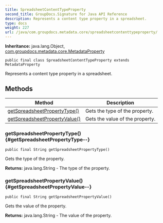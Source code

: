 ```yaml
---
title: SpreadsheetContentTypeProperty
second_title: GroupDocs.Signature for Java API Reference
description: Represents a content type property in a spreadsheet.
type: docs
weight: 227
url: /java/com.groupdocs.metadata.core/spreadsheetcontenttypeproperty/
---
```

**Inheritance:**
java.lang.Object, [com.groupdocs.metadata.core.MetadataProperty](../../com.groupdocs.metadata.core/metadataproperty)
```
public final class SpreadsheetContentTypeProperty extends MetadataProperty
```

Represents a content type property in a spreadsheet.
## Methods

| Method | Description |
| --- | --- |
| [getSpreadsheetPropertyType()](#getSpreadsheetPropertyType--) | Gets the type of the property. |
| [getSpreadsheetPropertyValue()](#getSpreadsheetPropertyValue--) | Gets the value of the property. |
### getSpreadsheetPropertyType() {#getSpreadsheetPropertyType--}
```
public final String getSpreadsheetPropertyType()
```


Gets the type of the property.

**Returns:**
java.lang.String - The type of the property.
### getSpreadsheetPropertyValue() {#getSpreadsheetPropertyValue--}
```
public final String getSpreadsheetPropertyValue()
```


Gets the value of the property.

**Returns:**
java.lang.String - The value of the property.
